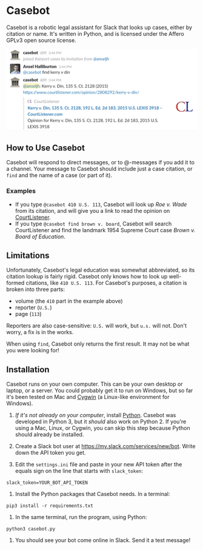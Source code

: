 # Casebot

Casebot is a robotic legal assistant for Slack that looks up cases, either by citation or name. It's written in Python, and is licensed under the Affero GPLv3 open source license.

![Casebot in action](screenshot.png?raw=true "Casebot screenshot")

## How to Use Casebot

Casebot will respond to direct messages, or to @-messages if you add it to a channel. Your message to Casebot should include just a case citation, or `find` and the name of a case (or part of it).

### Examples

* If you type `@casebot 410 U.S. 113`, Casebot will look up *Roe v. Wade* from its citation, and will give you a link to read the opinion on [CourtListener](https://www.courtlistener.com/).
* If you type `@casebot find brown v. board`, Casebot will search CourtListener and find the landmark 1954 Supreme Court case *Brown v. Board of Education*.

## Limitations

Unfortunately, Casebot's legal education
was somewhat abbreviated, so its citation lookup is fairly rigid. Casebot only knows how to look up well-formed citations, like `410 U.S. 113`. For Casebot's purposes, a citation is broken into three parts:

* volume (the `410` part in the example above)
* reporter (`U.S.`)
* page (`113`)

Reporters are also case-sensitive: `U.S.` will work, but `u.s.` will not. Don't worry, a fix is in the works.

When using `find`, Casebot only returns the first result. It may not be what you were looking for!

## Installation

Casebot runs on your own computer. This can be your own desktop or laptop, or a server. You could probably get it to run on Windows, but so far it's been tested on Mac and [Cygwin](https://cygwin.com/) (a Linux-like environment for Windows).

1. *If it's not already on your computer*, install [Python](https://www.python.org/downloads/). Casebot was developed in Python 3, but it *should* also work on Python 2. If you're using a Mac, Linux, or Cygwin, you can skip this step because Python should already be installed.

1. Create a Slack bot user at <https://my.slack.com/services/new/bot>. Write down the API token you get.

1. Edit the `settings.ini` file and paste in your new API token after the equals sign on the line that starts with `slack_token`:

  ```
  slack_token=YOUR_BOT_API_TOKEN
  ```

1. Install the Python packages that Casebot needs. In a terminal:

  ```shell
  pip3 install -r requirements.txt
  ```

1. In the same terminal, run the program, using Python:

  ```shell
  python3 casebot.py
  ```
1. You should see your bot come online in Slack. Send it a test message!
